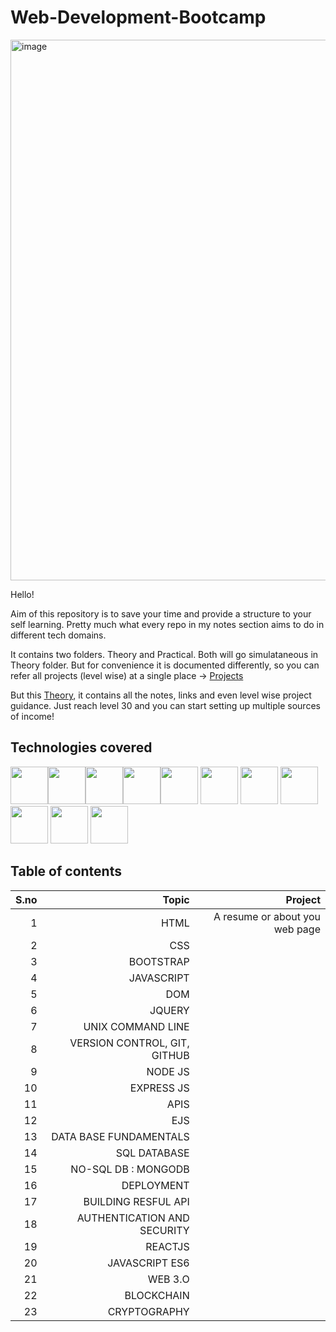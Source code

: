 <head>
<link rel="stylesheet" href="https://cdn.jsdelivr.net/gh/devicons/devicon@v2.15.1/devicon.min.css">
 
      
                   
</head>



# Web-Development-Bootcamp
<img width="865" alt="image" src="https://github.com/NishitaErvantikar9/Web-Development-Bootcamp/assets/120945994/f6dc7d40-8e2c-435d-ae8c-b1e21e0289f9">


Hello!

Aim of this repository is to save your time and provide a structure to your self learning. Pretty much what every repo in my notes section aims to do in different tech domains.

It contains two folders. Theory and Practical. Both will go simulataneous in Theory folder. But for convenience it is documented differently, so you can refer all projects (level wise) at a single place -> [Projects]()

But this [Theory](), it contains all the notes, links and even level wise project guidance.
Just reach level 30 and you can start setting up multiple sources of income!

## Technologies covered

<img src="https://cdn.jsdelivr.net/gh/devicons/devicon/icons/html5/html5-original.svg"  height="60px" width="60px"/><img src="https://cdn.jsdelivr.net/gh/devicons/devicon/icons/css3/css3-original.svg" height="60px" width="60px"/><img src="https://cdn.jsdelivr.net/gh/devicons/devicon/icons/bootstrap/bootstrap-plain.svg" height="60px" width="60px" /><img src="https://cdn.jsdelivr.net/gh/devicons/devicon/icons/javascript/javascript-original.svg" height="60px" width="60px"/><img src="https://cdn.jsdelivr.net/gh/devicons/devicon/icons/jquery/jquery-original.svg" height="60px" width="60px" />
<img src="https://cdn.jsdelivr.net/gh/devicons/devicon/icons/git/git-original.svg" height="60px" width="60px"/>
      <i class="devicon-github-original" height="60px" width="60px"></i>
            <img src="https://cdn.jsdelivr.net/gh/devicons/devicon/icons/nodejs/nodejs-original.svg" height="60px" width="60px" />
   <img src="https://cdn.jsdelivr.net/gh/devicons/devicon/icons/mysql/mysql-original-wordmark.svg" height="60px" width="60px"/>
  <img src="https://cdn.jsdelivr.net/gh/devicons/devicon/icons/mongodb/mongodb-original.svg" height="60px" width="60px"/>
            <img src="https://cdn.jsdelivr.net/gh/devicons/devicon/icons/react/react-original.svg" height="60px" width="60px"/>
            <img src="https://cdn.jsdelivr.net/gh/devicons/devicon/icons/amazonwebservices/amazonwebservices-original.svg" height="60px" width="60px"/>
                    
          
                 
          
          
          
          
          
          
          
## Table of contents

| **S.no** | **Topic** | **Project**               |
|---------:|----------:|---------------------------:             |
| 1        | HTML      | A resume or about you web page           |
| 2        | CSS       |             |
| 3        | BOOTSTRAP |             |
| 4        | JAVASCRIPT|             |
| 5        | DOM       |             |
| 6         | JQUERY          |
| 7         | UNIX COMMAND LINE          |
| 8         | VERSION CONTROL, GIT, GITHUB          |
| 9          | NODE JS           |
| 10         | EXPRESS JS          |
| 11         | APIS          |
| 12         | EJS           |
| 13         | DATA BASE FUNDAMENTALS          |
| 14         | SQL DATABASE          |
| 15         | NO-SQL DB : MONGODB         |
| 16         | DEPLOYMENT          |
| 17         | BUILDING RESFUL API          |
| 18        | AUTHENTICATION AND SECURITY         |
| 19        | REACTJS          |
| 20         | JAVASCRIPT ES6          |
| 21        | WEB 3.O      |
| 22        | BLOCKCHAIN     |          |
| 23        | CRYPTOGRAPHY      |           |



